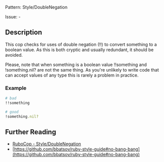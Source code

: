 Pattern: Style/DoubleNegation

Issue: -

## Description

This cop checks for uses of double negation (!!) to convert something
to a boolean value. As this is both cryptic and usually redundant, it
should be avoided.

Please, note that when something is a boolean value
!!something and !something.nil? are not the same thing.
As you're unlikely to write code that can accept values of any type
this is rarely a problem in practice.

### Example

```ruby
# bad
!!something

# good
!something.nil?
```

## Further Reading

* [RuboCop - Style/DoubleNegation](https://rubocop.readthedocs.io/en/latest/cops_style/#styledoublenegation)
* [https://github.com/bbatsov/ruby-style-guide#no-bang-bang](https://github.com/bbatsov/ruby-style-guide#no-bang-bang)
